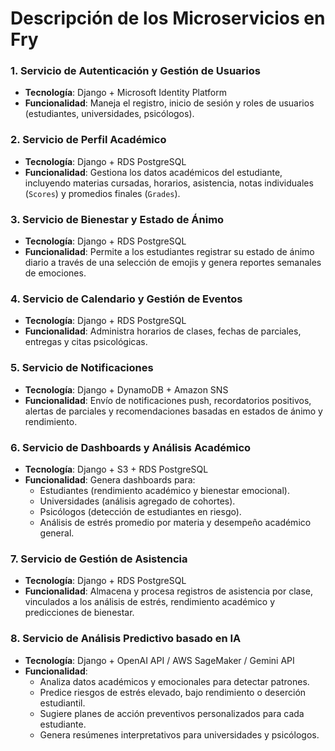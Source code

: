 
# Descripción de los Microservicios en Fry

### 1. Servicio de Autenticación y Gestión de Usuarios

- **Tecnología**: Django + Microsoft Identity Platform
- **Funcionalidad**: Maneja el registro, inicio de sesión y roles de usuarios (estudiantes, universidades, psicólogos).

### 2. Servicio de Perfil Académico

- **Tecnología**: Django + RDS PostgreSQL
- **Funcionalidad**: Gestiona los datos académicos del estudiante, incluyendo materias cursadas, horarios, asistencia, notas individuales (`Scores`) y promedios finales (`Grades`).

### 3. Servicio de Bienestar y Estado de Ánimo

- **Tecnología**: Django + RDS PostgreSQL
- **Funcionalidad**: Permite a los estudiantes registrar su estado de ánimo diario a través de una selección de emojis y genera reportes semanales de emociones.

### 4. Servicio de Calendario y Gestión de Eventos

- **Tecnología**: Django + RDS PostgreSQL
- **Funcionalidad**: Administra horarios de clases, fechas de parciales, entregas y citas psicológicas.

### 5. Servicio de Notificaciones

- **Tecnología**: Django + DynamoDB + Amazon SNS
- **Funcionalidad**: Envío de notificaciones push, recordatorios positivos, alertas de parciales y recomendaciones basadas en estados de ánimo y rendimiento.

### 6. Servicio de Dashboards y Análisis Académico

- **Tecnología**: Django + S3 + RDS PostgreSQL
- **Funcionalidad**: Genera dashboards para:
  - Estudiantes (rendimiento académico y bienestar emocional).
  - Universidades (análisis agregado de cohortes).
  - Psicólogos (detección de estudiantes en riesgo).
  - Análisis de estrés promedio por materia y desempeño académico general.

### 7. Servicio de Gestión de Asistencia

- **Tecnología**: Django + RDS PostgreSQL
- **Funcionalidad**: Almacena y procesa registros de asistencia por clase, vinculados a los análisis de estrés, rendimiento académico y predicciones de bienestar.

### 8. Servicio de Análisis Predictivo basado en IA

- **Tecnología**: Django + OpenAI API / AWS SageMaker / Gemini API
- **Funcionalidad**:
  - Analiza datos académicos y emocionales para detectar patrones.
  - Predice riesgos de estrés elevado, bajo rendimiento o deserción estudiantil.
  - Sugiere planes de acción preventivos personalizados para cada estudiante.
  - Genera resúmenes interpretativos para universidades y psicólogos.
